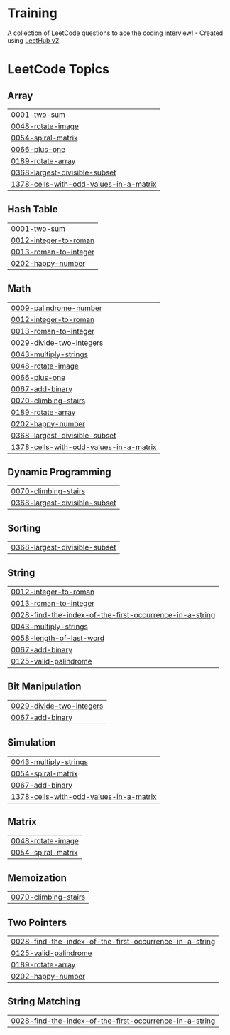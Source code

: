 # Training
A collection of LeetCode questions to ace the coding interview! - Created using [LeetHub v2](https://github.com/arunbhardwaj/LeetHub-2.0)

<!---LeetCode Topics Start-->
# LeetCode Topics
## Array
|  |
| ------- |
| [0001-two-sum](https://github.com/Vinos21/Training/tree/master/0001-two-sum) |
| [0048-rotate-image](https://github.com/Vinos21/Training/tree/master/0048-rotate-image) |
| [0054-spiral-matrix](https://github.com/Vinos21/Training/tree/master/0054-spiral-matrix) |
| [0066-plus-one](https://github.com/Vinos21/Training/tree/master/0066-plus-one) |
| [0189-rotate-array](https://github.com/Vinos21/Training/tree/master/0189-rotate-array) |
| [0368-largest-divisible-subset](https://github.com/Vinos21/Training/tree/master/0368-largest-divisible-subset) |
| [1378-cells-with-odd-values-in-a-matrix](https://github.com/Vinos21/Training/tree/master/1378-cells-with-odd-values-in-a-matrix) |
## Hash Table
|  |
| ------- |
| [0001-two-sum](https://github.com/Vinos21/Training/tree/master/0001-two-sum) |
| [0012-integer-to-roman](https://github.com/Vinos21/Training/tree/master/0012-integer-to-roman) |
| [0013-roman-to-integer](https://github.com/Vinos21/Training/tree/master/0013-roman-to-integer) |
| [0202-happy-number](https://github.com/Vinos21/Training/tree/master/0202-happy-number) |
## Math
|  |
| ------- |
| [0009-palindrome-number](https://github.com/Vinos21/Training/tree/master/0009-palindrome-number) |
| [0012-integer-to-roman](https://github.com/Vinos21/Training/tree/master/0012-integer-to-roman) |
| [0013-roman-to-integer](https://github.com/Vinos21/Training/tree/master/0013-roman-to-integer) |
| [0029-divide-two-integers](https://github.com/Vinos21/Training/tree/master/0029-divide-two-integers) |
| [0043-multiply-strings](https://github.com/Vinos21/Training/tree/master/0043-multiply-strings) |
| [0048-rotate-image](https://github.com/Vinos21/Training/tree/master/0048-rotate-image) |
| [0066-plus-one](https://github.com/Vinos21/Training/tree/master/0066-plus-one) |
| [0067-add-binary](https://github.com/Vinos21/Training/tree/master/0067-add-binary) |
| [0070-climbing-stairs](https://github.com/Vinos21/Training/tree/master/0070-climbing-stairs) |
| [0189-rotate-array](https://github.com/Vinos21/Training/tree/master/0189-rotate-array) |
| [0202-happy-number](https://github.com/Vinos21/Training/tree/master/0202-happy-number) |
| [0368-largest-divisible-subset](https://github.com/Vinos21/Training/tree/master/0368-largest-divisible-subset) |
| [1378-cells-with-odd-values-in-a-matrix](https://github.com/Vinos21/Training/tree/master/1378-cells-with-odd-values-in-a-matrix) |
## Dynamic Programming
|  |
| ------- |
| [0070-climbing-stairs](https://github.com/Vinos21/Training/tree/master/0070-climbing-stairs) |
| [0368-largest-divisible-subset](https://github.com/Vinos21/Training/tree/master/0368-largest-divisible-subset) |
## Sorting
|  |
| ------- |
| [0368-largest-divisible-subset](https://github.com/Vinos21/Training/tree/master/0368-largest-divisible-subset) |
## String
|  |
| ------- |
| [0012-integer-to-roman](https://github.com/Vinos21/Training/tree/master/0012-integer-to-roman) |
| [0013-roman-to-integer](https://github.com/Vinos21/Training/tree/master/0013-roman-to-integer) |
| [0028-find-the-index-of-the-first-occurrence-in-a-string](https://github.com/Vinos21/Training/tree/master/0028-find-the-index-of-the-first-occurrence-in-a-string) |
| [0043-multiply-strings](https://github.com/Vinos21/Training/tree/master/0043-multiply-strings) |
| [0058-length-of-last-word](https://github.com/Vinos21/Training/tree/master/0058-length-of-last-word) |
| [0067-add-binary](https://github.com/Vinos21/Training/tree/master/0067-add-binary) |
| [0125-valid-palindrome](https://github.com/Vinos21/Training/tree/master/0125-valid-palindrome) |
## Bit Manipulation
|  |
| ------- |
| [0029-divide-two-integers](https://github.com/Vinos21/Training/tree/master/0029-divide-two-integers) |
| [0067-add-binary](https://github.com/Vinos21/Training/tree/master/0067-add-binary) |
## Simulation
|  |
| ------- |
| [0043-multiply-strings](https://github.com/Vinos21/Training/tree/master/0043-multiply-strings) |
| [0054-spiral-matrix](https://github.com/Vinos21/Training/tree/master/0054-spiral-matrix) |
| [0067-add-binary](https://github.com/Vinos21/Training/tree/master/0067-add-binary) |
| [1378-cells-with-odd-values-in-a-matrix](https://github.com/Vinos21/Training/tree/master/1378-cells-with-odd-values-in-a-matrix) |
## Matrix
|  |
| ------- |
| [0048-rotate-image](https://github.com/Vinos21/Training/tree/master/0048-rotate-image) |
| [0054-spiral-matrix](https://github.com/Vinos21/Training/tree/master/0054-spiral-matrix) |
## Memoization
|  |
| ------- |
| [0070-climbing-stairs](https://github.com/Vinos21/Training/tree/master/0070-climbing-stairs) |
## Two Pointers
|  |
| ------- |
| [0028-find-the-index-of-the-first-occurrence-in-a-string](https://github.com/Vinos21/Training/tree/master/0028-find-the-index-of-the-first-occurrence-in-a-string) |
| [0125-valid-palindrome](https://github.com/Vinos21/Training/tree/master/0125-valid-palindrome) |
| [0189-rotate-array](https://github.com/Vinos21/Training/tree/master/0189-rotate-array) |
| [0202-happy-number](https://github.com/Vinos21/Training/tree/master/0202-happy-number) |
## String Matching
|  |
| ------- |
| [0028-find-the-index-of-the-first-occurrence-in-a-string](https://github.com/Vinos21/Training/tree/master/0028-find-the-index-of-the-first-occurrence-in-a-string) |
<!---LeetCode Topics End-->